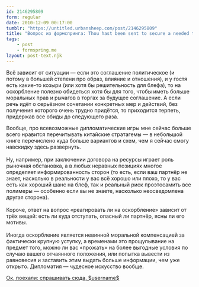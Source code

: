 ```yaml
---
id: 2146295809
form: regular
date: 2010-12-09 00:17:00
tumblr: "https://untitled.urbansheep.com/post/2146295809"
title: "Вопрос из формспринга: Thou hast been sent to secure a needed treaty with a distant Lord. Thy host is agreeable to the proposal but insults thy country at dinner. Dost thou: a) Bear the slurs or b) Rise and demand an apology. Отвечать можно по-русски :) (kurokikaze)"
tags:
    - post
    - formspring.me
layout: post-text.njk
---
```


<p class="formspringmeAnswer">Всё зависит от ситуации — если это соглашение политическое (и потому в большей степени про образ, влияние и отношения), и у гостя есть какие-то козыри (или хотя бы решительность для блефа), то на оскорбление полезно обидеться хотя бы для того, чтобы иметь больше моральных прав и рычагов в торгах за будущее соглашение. А если речь идёт о серьёзном сочетании конкретных мер и действий, без получения которого очень трудно придётся, то приходится терпеть, придержав все обиды до следующего раза.</p>

<p>Вообще, про всевозможные дипломатические игры мне сейчас больше всего нравится перечитывать китайские стратагемы — в небольшой книге перечислено куда больше вариантов и схем, чем я сейчас смогу навскидку здесь развернуть.<br/><br/>
Ну, например, при заключении договора на ресурсы играет роль рыночная обстановка, а в любых неравных позициях многое определяет информированность сторон (то есть, если ваш партнёр не знает, насколько в реальности у вас всё хорошо или плохо, то у вас есть как хороший шанс на блеф, так и реальный риск проэтосамить все полимеры — особенно если вы не знаете, насколько неосведомлена другая сторона).<br/><br/>
Короче, ответ на вопрос «реагировать ли на оскорбление» зависит от трёх вещей: есть ли куда отступать, опасный ли партнёр, ясны ли его мотивы.<br/><br/>
Иногда оскорбление является невинной моральной компенсацией за фактически крупную уступку, а временами это прощупывание на предмет того, можно ли вас «прожать» на более выгодные условия по случаю вашего отчаянного положения, или попытка вывести из равновесия и заставить этим выдать больше информации, чем уже открыто. Дипломатия — чудесное искусство вообще.</p>

<p class="formspringmeFooter">
    <a href="http://formspring.me/urbansheep?utm_medium=social&amp;utm_source=tumblr&amp;utm_campaign=shareanswer">Ок, поехали: спрашивать сюда, $username$</a>
</p>

